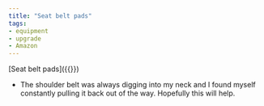 ```yaml
---
title: "Seat belt pads"
tags:
- equipment
- upgrade
- Amazon
---
```

[Seat belt pads]({{<amazon B00R2J3YEQ>}})
- The shoulder belt was always digging into my neck and I found myself constantly pulling it back out of the way. Hopefully this will help.
